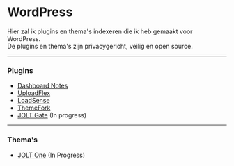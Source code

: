 # WordPress

Hier zal ik plugins en thema's indexeren die ik heb gemaakt voor WordPress.  
De plugins en thema's zijn privacygericht, veilig en open source.

---

### Plugins

- [Dashboard Notes](https://github.com/johnoltmans/JOLT-Dashboard-Notes)
- [UploadFlex](https://github.com/johnoltmans/JOLT-UploadFlex/tree/main)
- [LoadSense](https://github.com/johnoltmans/JOLT-LoadSense)
- [ThemeFork](https://github.com/johnoltmans/JOLT-ThemeFork)
- [JOLT Gate](https://github.com/johnoltmans/JOLT-Gate) (In progress)

---

### Thema's

- [JOLT One](https://github.com/johnoltmans/JOLT-One) (In Progress)
